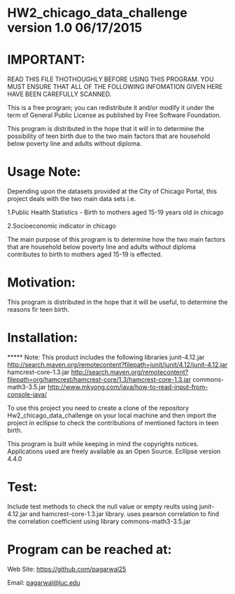 HW2_chicago_data_challenge version 1.0 06/17/2015
=========================================================================================

IMPORTANT:
=========================================================================================
READ THIS FILE THOTHOUGHLY BEFORE USING THIS PROGRAM.
YOU MUST ENSURE THAT ALL OF THE FOLLOWING INFOMATION GIVEN 
HERE HAVE BEEN CAREFULLY SCANNED.

This is a free program; you can redistribute it and/or modify it under the term of
General Public License as published by Free Software Foundation.

This program is distributed in the hope that it will in to determine the possibility
of teen birth due to the two main factors that are household below poverty line and adults
without diploma. 

Usage Note:
=======================================================================================
Depending upon the datasets provided at the City of Chicago Portal, this project deals with
the two main data sets i.e.

1.Public Health Statistics - Birth to mothers aged 15-19 years old in chicago

2.Socioeconomic indicator in chicago

The main purpose of this program is to determine how the two main factors that are household below
poverty line and adults without diploma contributes to birth to mothers aged 15-19 is effected.

Motivation:
=========================================================================================
This program is distributed in the hope that it will be useful, to determine the reasons fir teen birth.


Installation:
=========================================================================================
***** Note: This product includes the following libraries
      junit-4.12.jar		http://search.maven.org/remotecontent?filepath=junit/junit/4.12/junit-4.12.jar
      hamcrest-core-1.3.jar     http://search.maven.org/remotecontent?filepath=org/hamcrest/hamcrest-core/1.3/hamcrest-core-1.3.jar
      commons-math3-3.5.jar     http://www.mkyong.com/java/how-to-read-input-from-console-java/


To use this project you need to create a clone of the repository Hw2_chicago_data_challenge on your 
local machine and then import the project in ecllipse to check the contributions of mentioned factors in
teen birth.

This program is built while keeping in mind the copyrights notices.
Applications used are freely available as an Open Source.
Ecllipse version 4.4.0

Test:
=========================================================================================
Include test methods to check the null value or empty reults using junit-4.12.jar and hamcrest-core-1.3.jar library.
uses pearson correlation to find the correlation coefficient using library commons-math3-3.5.jar

Program can be reached at:
=========================================================================================
Web Site: https://github.com/pagarwal25

Email: pagarwal@luc.edu


